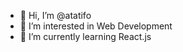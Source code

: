- 👋 Hi, I’m @atatifo
- 👀 I’m interested in Web Development
- 🌱 I’m currently learning React.js

<!---
atatifo/atatifo is a ✨ special ✨ repository because its `README.md` (this file) appears on your GitHub profile.
You can click the Preview link to take a look at your changes.
--->
